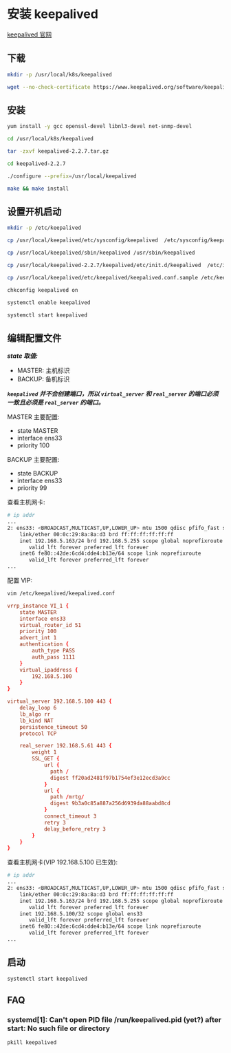 # 安装 keepalived

[keepalived 官网](https://www.keepalived.org/ 'keepalived')

## 下载

```bash
mkdir -p /usr/local/k8s/keepalived

wget --no-check-certificate https://www.keepalived.org/software/keepalived-2.2.7.tar.gz -P /usr/local/k8s/keepalived
```

## 安装

```bash
yum install -y gcc openssl-devel libnl3-devel net-snmp-devel

cd /usr/local/k8s/keepalived

tar -zxvf keepalived-2.2.7.tar.gz

cd keepalived-2.2.7

./configure --prefix=/usr/local/keepalived

make && make install
```

## 设置开机启动

```bash
mkdir -p /etc/keepalived

cp /usr/local/keepalived/etc/sysconfig/keepalived  /etc/sysconfig/keepalived 

cp /usr/local/keepalived/sbin/keepalived /usr/sbin/keepalived

cp /usr/local/keepalived-2.2.7/keepalived/etc/init.d/keepalived  /etc/init.d/keepalived

cp /usr/local/keepalived/etc/keepalived/keepalived.conf.sample /etc/keepalived/keepalived.conf

chkconfig keepalived on

systemctl enable keepalived

systemctl start keepalived
```

## 编辑配置文件

***state 取值:***

- MASTER: 主机标识
- BACKUP: 备机标识

***```keepalived``` 并不会创建端口，所以 ```virtual_server``` 和 ```real_server``` 的端口必须一致且必须是 ```real_server``` 的端口。***

MASTER 主要配置:

- state MASTER
- interface ens33
- priority 100

BACKUP 主要配置:

- state BACKUP
- interface ens33
- priority 99

查看主机网卡:

```bash
# ip addr
...
2: ens33: <BROADCAST,MULTICAST,UP,LOWER_UP> mtu 1500 qdisc pfifo_fast state UP group default qlen 1000
    link/ether 00:0c:29:8a:8a:d3 brd ff:ff:ff:ff:ff:ff
    inet 192.168.5.163/24 brd 192.168.5.255 scope global noprefixroute ens33
       valid_lft forever preferred_lft forever
    inet6 fe80::42de:6cd4:dde4:b13e/64 scope link noprefixroute 
       valid_lft forever preferred_lft forever
...
```

配置 VIP:

```bash
vim /etc/keepalived/keepalived.conf
```

```conf
vrrp_instance VI_1 {
    state MASTER
    interface ens33
    virtual_router_id 51
    priority 100
    advert_int 1
    authentication {
        auth_type PASS
        auth_pass 1111
    }
    virtual_ipaddress {
        192.168.5.100
    }
}

virtual_server 192.168.5.100 443 {
    delay_loop 6
    lb_algo rr
    lb_kind NAT
    persistence_timeout 50
    protocol TCP

    real_server 192.168.5.61 443 {
        weight 1
        SSL_GET {
            url {
              path /
              digest ff20ad2481f97b1754ef3e12ecd3a9cc
            }
            url {
              path /mrtg/
              digest 9b3a0c85a887a256d6939da88aabd8cd
            }
            connect_timeout 3
            retry 3
            delay_before_retry 3
        }
    }
}
```

查看主机网卡(VIP 192.168.5.100 已生效):

```bash
# ip addr
...
2: ens33: <BROADCAST,MULTICAST,UP,LOWER_UP> mtu 1500 qdisc pfifo_fast state UP group default qlen 1000
    link/ether 00:0c:29:8a:8a:d3 brd ff:ff:ff:ff:ff:ff
    inet 192.168.5.163/24 brd 192.168.5.255 scope global noprefixroute ens33
       valid_lft forever preferred_lft forever
    inet 192.168.5.100/32 scope global ens33
       valid_lft forever preferred_lft forever
    inet6 fe80::42de:6cd4:dde4:b13e/64 scope link noprefixroute 
       valid_lft forever preferred_lft forever
...
```

## 启动

```bash
systemctl start keepalived
```

## FAQ

### systemd[1]: Can't open PID file /run/keepalived.pid (yet?) after start: No such file or directory

```bash
pkill keepalived
```
